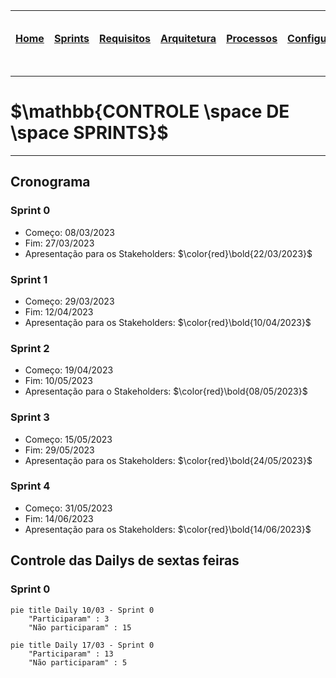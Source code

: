 |[Home](home)|[Sprints](sprints)|[Requisitos](requisitos)|[Arquitetura](arquitetura)|[Processos](processos)|[Configuração](configuracao)|[Mockups](mockups)|[Banco de Dados](banco_dados)|[Instalação](instalacao)|[Gerência de Projeto](Gerenciamento do Projeto)|[Horários Disponiveis](horarios)|
|---|---|---|---|---|---|---|---|---|---|---|

---
# $`\mathbb{CONTROLE \space DE \space SPRINTS}`$
---

## Cronograma

### Sprint 0

- Começo: 08/03/2023 
- Fim: 27/03/2023
- Apresentação para os Stakeholders: $`\color{red}\bold{22/03/2023}`$

### Sprint 1

- Começo: 29/03/2023
- Fim: 12/04/2023
- Apresentação para os Stakeholders: $`\color{red}\bold{10/04/2023}`$

### Sprint 2

- Começo: 19/04/2023
- Fim: 10/05/2023
- Apresentação para o Stakeholders: $`\color{red}\bold{08/05/2023}`$

### Sprint 3

- Começo: 15/05/2023
- Fim: 29/05/2023
- Apresentação para os Stakeholders: $`\color{red}\bold{24/05/2023}`$

### Sprint 4

- Começo: 31/05/2023
- Fim: 14/06/2023
- Apresentação para os Stakeholders: $`\color{red}\bold{14/06/2023}`$

## Controle das Dailys de sextas feiras

### Sprint 0

```mermaid
pie title Daily 10/03 - Sprint 0
    "Participaram" : 3
    "Não participaram" : 15
```

```mermaid
pie title Daily 17/03 - Sprint 0
    "Participaram" : 13
    "Não participaram" : 5
```